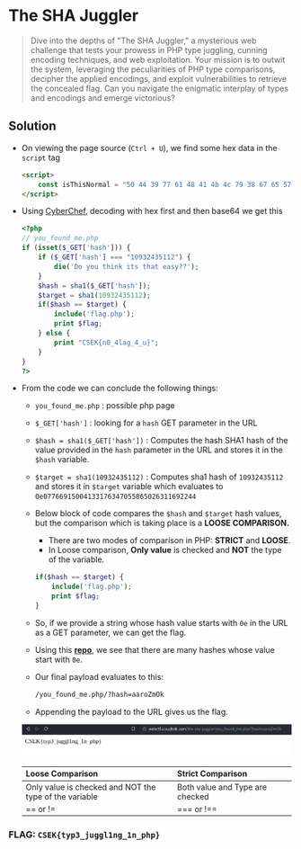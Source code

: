 # The SHA Juggler

> Dive into the depths of "The SHA Juggler," a mysterious web challenge that tests your prowess in PHP type juggling, cunning encoding techniques, and web exploitation. Your mission is to outwit the system, leveraging the peculiarities of PHP type comparisons, decipher the applied encodings, and exploit vulnerabilities to retrieve the concealed flag. Can you navigate the enigmatic interplay of types and encodings and emerge victorious? 


## Solution

- On viewing the page source (`Ctrl + U`), we find some hex data in the `script` tag
    
    ```html
    <script>
        const isThisNormal = "50 44 39 77 61 48 41 4b 4c 79 38 67 65 57 39 31 58 32 5a 76 64 57 35 6b 58 32 31 6c 4c 6e 42 6f 63 41 70 70 5a 69 41 6f 61 58 4e 7a 5a 58 51 6f 4a 46 39 48 52 56 52 62 4a 32 68 68 63 32 67 6e 58 53 6b 70 49 48 73 4b 49 43 41 67 49 47 6c 6d 49 43 67 6b 58 30 64 46 56 46 73 6e 61 47 46 7a 61 43 64 64 49 44 30 39 50 53 41 69 4d 54 41 35 4d 7a 49 30 4d 7a 55 78 4d 54 49 69 4b 53 42 37 43 69 41 67 49 43 41 67 49 43 41 67 5a 47 6c 6c 4b 43 64 45 62 79 42 35 62 33 55 67 64 47 68 70 62 6d 73 67 61 58 52 7a 49 48 52 6f 59 58 51 67 5a 57 46 7a 65 54 38 2f 4a 79 6b 37 43 69 41 67 49 43 42 39 43 69 41 67 49 43 41 6b 61 47 46 7a 61 43 41 39 49 48 4e 6f 59 54 45 6f 4a 46 39 48 52 56 52 62 4a 32 68 68 63 32 67 6e 58 53 6b 37 43 69 41 67 49 43 41 6b 64 47 46 79 5a 32 56 30 49 44 30 67 63 32 68 68 4d 53 67 78 4d 44 6b 7a 4d 6a 51 7a 4e 54 45 78 4d 69 6b 37 43 69 41 67 49 43 42 70 5a 69 67 6b 61 47 46 7a 61 43 41 39 50 53 41 6b 64 47 46 79 5a 32 56 30 4b 53 42 37 43 69 41 67 49 43 41 67 49 43 41 67 61 57 35 6a 62 48 56 6b 5a 53 67 6e 5a 6d 78 68 5a 79 35 77 61 48 41 6e 4b 54 73 4b 49 43 41 67 49 43 41 67 49 43 42 77 63 6d 6c 75 64 43 41 6b 5a 6d 78 68 5a 7a 73 4b 49 43 41 67 49 48 30 67 5a 57 78 7a 5a 53 42 37 43 69 41 67 49 43 41 67 49 43 41 67 63 48 4a 70 62 6e 51 67 49 6b 4e 54 52 55 74 37 62 6a 42 66 4e 47 78 68 5a 31 38 30 58 33 56 39 49 6a 73 4b 49 43 41 67 49 48 30 4b 66 53 41 4b 50 7a 34 3d";
    </script>
    ```
    

- Using [CyberChef](https://gchq.github.io/CyberChef/), decoding with hex first and then base64 we get this
    
    ```php
    <?php
    // you_found_me.php
    if (isset($_GET['hash'])) {
        if ($_GET['hash'] === "10932435112") {
            die('Do you think its that easy??');
        }
        $hash = sha1($_GET['hash']);         
        $target = sha1(10932435112);         
        if($hash == $target) {
            include('flag.php');
            print $flag;
        } else {
            print "CSEK{n0_4lag_4_u}";
        }
    } 
    ?>
    ```
    

- From the code we can conclude the following things:
    - `you_found_me.php` : possible php page
    - `$_GET['hash']` : looking for a `hash` GET parameter in the URL
    - `$hash = sha1($_GET['hash'])` : Computes the hash SHA1 hash of the value provided in the `hash` parameter in the URL and stores it in the `$hash` variable.
    - `$target = sha1(10932435112)` : Computes sha1 hash of `10932435112` and stores it in `$target` variable which evaluates to  `0e07766915004133176347055865026311692244`
    - Below block of code compares the `$hash` and `$target` hash values, but the comparison which is taking place is a **LOOSE COMPARISON.**
        - There are two modes of comparison in PHP: **STRICT** and **LOOSE**.
        - In Loose comparison, **Only value** is checked and **NOT** the type of the variable.
        
        ```PHP
        if($hash == $target) {
            include('flag.php');
            print $flag;
        } 
        ```
        
    - So, if we provide a string whose hash value starts with `0e`  in the URL as a GET parameter, we can get the flag.
    - Using this [**repo**](https://github.com/spaze/hashes/blob/master/sha1.md), we see that there are many hashes whose value start with `0e`.
    - Our final payload evaluates to this:
        
        ```html
        /you_found_me.php/?hash=aaroZmOk
        ```
        
    - Appending the payload to the URL gives us the flag.
    
    ![Untitled](Untitled.png)
    
    | **Loose Comparison** | **Strict Comparison** |
    | --- | --- |
    | Only value is checked and NOT the type of the variable | Both value and Type are checked |
    | == or != | === or !== |

### **FLAG: `CSEK{typ3_juggl1ng_1n_php}`**
